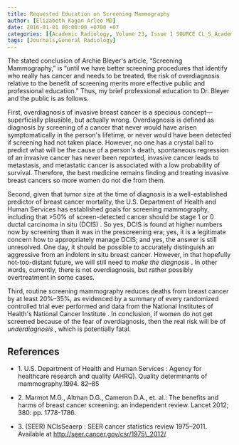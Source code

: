 ```yaml
---
title: Requested Education on Screening Mammography
author: [Elizabeth Kagan Arleo MD]
date: 2016-01-01 00:00:00 +0700 +07
categories: [{Academic Radiology, Volume 23, Issue 1 SOURCE CL_S_AcademicRadiologyVolume23Issue1 1}]
tags: [Journals,General Radiology]
---
```

The stated conclusion of Archie Bleyer's article, “Screening Mammography,” is “until we have better screening procedures that identify who really has cancer and needs to be treated, the risk of overdiagnosis relative to the benefit of screening merits more effective public and professional education.” Thus, my brief professional education to Dr. Bleyer and the public is as follows.

First, overdiagnosis of invasive breast cancer is a specious concept—superficially plausible, but actually wrong. Overdiagnosis is defined as diagnosis by screening of a cancer that never would have arisen symptomatically in the person's lifetime, or never would have been detected if screening had not taken place. However, no one has a crystal ball to predict what will be the cause of a person's death, spontaneous regression of an invasive cancer has never been reported, invasive cancer leads to metastasis, and metastatic cancer is associated with a low probability of survival. Therefore, the best medicine remains finding and treating invasive breast cancers so more women do not die from them.

Second, given that tumor size at the time of diagnosis is a well-established predictor of breast cancer mortality, the U.S. Department of Health and Human Services has established goals for screening mammography, including that >50% of screen-detected cancer should be stage 1 or 0 ductal carcinoma in situ (DCIS) . So yes, DCIS is found at higher numbers now by screening than it was in the prescreening era; yes, it is a legitimate concern how to appropriately manage DCIS; and yes, the answer is still unresolved. One day, it should be possible to accurately distinguish an aggressive from an indolent in situ breast cancer. However, in that hopefully not-too-distant future, we will still need to _make the diagnosis_ . In other words, currently, there is not overdiagnosis, but rather possibly overtreatment in some cases.

Third, routine screening mammography reduces deaths from breast cancer by at least 20%–35%, as evidenced by a summary of every randomized controlled trial ever performed and data from the National Institutes of Health's National Cancer Institute . In conclusion, if women do not get screened because of the fear of overdiagnosis, then the real risk will be of _underdiagnosis_ , which is potentially fatal.

## References

- 1\. U.S. Department of Health and Human Services : Agency for healthcare research and quality (AHRQ). Quality determinants of mammography.1994. 82–85


- 2\. Marmot M.G., Altman D.G., Cameron D.A., et. al.: The benefits and harms of breast cancer screening: an independent review. Lancet 2012; 380: pp. 1778-1786.


- 3\. (SEER) NCIsSeaerp : SEER cancer statistics review 1975–2011. Available at http://seer.cancer.gov/csr/1975\_2012/